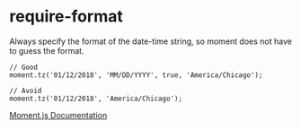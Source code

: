 # require-format

Always specify the format of the date-time string, so moment does not have to guess the format.

    // Good
    moment.tz('01/12/2018', 'MM/DD/YYYY', true, 'America/Chicago');
     
    // Avoid
    moment.tz('01/12/2018', 'America/Chicago');


[Moment.js Documentation](https://momentjs.com/docs/#/parsing/string-format/)
